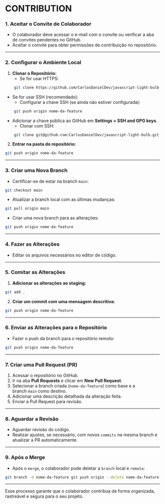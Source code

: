 # CONTRIBUTION

### **1. Aceitar o Convite de Colaborador**

- O colaborador deve acessar o e-mail com o convite ou verificar a aba de convites pendentes no GitHub.
- Aceitar o convite para obter permissões de contribuição no repositório.

---

### **2. Configurar o Ambiente Local**

1. **Clonar o Repositório:**
	- Se for usar HTTPS:
```bash
    git clone https://github.com/CarlosDanielDev/javascript-light-bulb.git
```

- Se for usar SSH (recomendado):
     - Configurar a chave SSH (se ainda não estiver configurada):
```bash
    git push origin nome-da-feature
```

- Adicionar a chave pública ao GitHub em **Settings > SSH and GPG keys**.
	- Clonar com SSH:
```bash
    git clone git@github.com:CarlosDanielDev/javascript-light-bulb.git
```


2. **Entrar na pasta do repositório:**
```bash
git push origin nome-da-feature
```

---

### **3. Criar uma Nova Branch**

- Certificar-se de estar na branch `main`:
```bash
git checkout main
```
- Atualizar a branch local com as últimas mudanças:
```bash
git pull origin main
```
- Criar uma nova branch para as alterações:
```bash
git push origin nome-da-feature
```

---

### **4. Fazer as Alterações**

- Editar os arquivos necessários no editor de código.

---

### **5. Comitar as Alterações**

1. **Adicionar as alterações ao staging:**
```bash
git add .
```

2. **Criar um commit com uma mensagem descritiva:**
```bash
git push origin nome-da-feature
```

---
### **6. Enviar as Alterações para o Repositório**

- Fazer o push da branch para o repositório remoto:
```bash
git push origin nome-da-feature
```
---

### **7. Criar uma Pull Request (PR)**

1. Acessar o repositório no GitHub.
2. Ir na aba **Pull Requests** e clicar em **New Pull Request**.
3. Selecionar a branch criada (`nome-da-feature`) como base e a branch `main` como destino.
4. Adicionar uma descrição detalhada da alteração feita.
5. Enviar a Pull Request para revisão.

---

### **8. Aguardar a Revisão**

- Aguardar revisão do código.
- Realizar ajustes, se necessário, com novos `commits` na mesma branch e atualizar a PR automaticamente.

---

### **9. Após o Merge**

- Após o `merge`, o colaborador pode deletar a `branch` local e `remota`:
```bash
git branch -d nome-da-feature git push origin --delete nome-da-feature
```
---

Esse processo garante que o colaborador contribua de forma organizada, rastreável e segura para o seu projeto.
